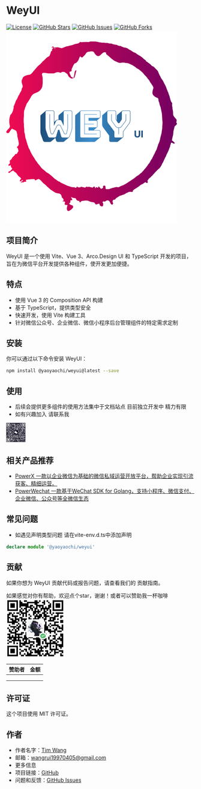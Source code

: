 # WeyUI

[![License](https://img.shields.io/badge/license-MIT-blue.svg)](LICENSE)
[![GitHub Stars](https://img.shields.io/github/stars/yaoyaochil/WeyUI.svg)](https://github.com/yaoyaochil/WeyUI/stargazers)
[![GitHub Issues](https://img.shields.io/github/issues/yaoyaochil/WeyUI.svg)](https://github.com/yaoyaochil/WeyUI/issues)
[![GitHub Forks](https://img.shields.io/github/forks/yaoyaochil/WeyUI.svg)](https://github.com/yaoyaochil/WeyUI/network)
<img src="./docs/public/img/logo-md.png" alt="项目截图" style="zoom:50%;" />

## 项目简介

WeyUI 是一个使用 Vite、Vue 3、Arco.Design UI 和 TypeScript 开发的项目，旨在为微信平台开发提供各种组件，使开发更加便捷。

## 特点

- 使用 Vue 3 的 Composition API 构建
- 基于 TypeScript，提供类型安全
- 快速开发，使用 Vite 构建工具
- 针对微信公众号、企业微信、微信小程序后台管理组件的特定需求定制

## 安装

你可以通过以下命令安装 WeyUI：

```bash
npm install @yaoyaochi/weyui@latest --save
```

## 使用
- 后续会提供更多组件的使用方法集中于文档站点 目前独立开发中 精力有限
- 如有兴趣加入 请联系我

<img src="./docs/public/img/wechat.png" alt="wechat" style="zoom:5%;" />

## 相关产品推荐
- [PowerX 一款以企业微信为基础的微信私域运营开放平台，帮助企业实现引流获客、精细运营。](https://github.com/ArtisanCloud/PowerX)
- [PowerWechat 一款基于WeChat SDK for Golang，支持小程序、微信支付、企业微信、公众号等全微信生态](https://github.com/ArtisanCloud/PowerWeChat)

## 常见问题
- 如遇见声明类型问题 请在vite-env.d.ts中添加声明
```typescript
declare module '@yaoyaochi/weyui'
```

## 贡献
如果你想为 WeyUI 贡献代码或报告问题，请查看我们的 贡献指南。




如果感觉对你有帮助，欢迎点个star，谢谢！或者可以赞助我一杯咖啡
<img src="./docs/public/img/wechat-money.jpg" alt="wechat-m" style="zoom:43%;" />

| 赞助者 | 金额 |
|-----|----|
|     |    |
|     |    |
|     |    |


## 许可证
这个项目使用 MIT 许可证。

## 作者
- 作者名字：[Tim Wang](https://github.com/yaoyaochil)
- 邮箱：wangrui19970405@gmail.com
- 更多信息
- 项目链接：[GitHub](https://github.com/yaoyaochil/WeyUI)
- 问题和反馈：[GitHub Issues](https://github.com/yaoyaochil/WeyUI/issues)